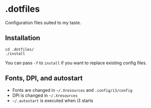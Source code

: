 # .dotfiles

Configuration files suited to my taste.

## Installation

```
cd .dotfiles/
./install
```

You can pass `-f` to `install` if you want to replace existing config files.

## Fonts, DPI, and autostart

- Fonts are changed in `~/.Xresources` and `.config/i3/config`
- DPI is changed in `~/.Xresources`
- `~/.autostart` is executed when i3 starts
